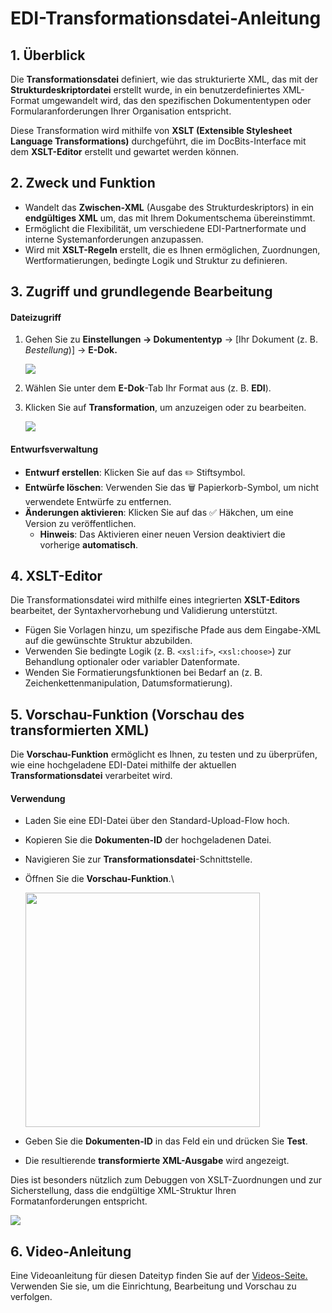 # EDI-Transformationsdatei-Anleitung

## 1. Überblick

Die **Transformationsdatei** definiert, wie das strukturierte XML, das mit der **Strukturdeskriptordatei** erstellt wurde, in ein benutzerdefiniertes XML-Format umgewandelt wird, das den spezifischen Dokumententypen oder Formularanforderungen Ihrer Organisation entspricht.

Diese Transformation wird mithilfe von **XSLT (Extensible Stylesheet Language Transformations)** durchgeführt, die im DocBits-Interface mit dem **XSLT-Editor** erstellt und gewartet werden können.

## 2. Zweck und Funktion

* Wandelt das **Zwischen-XML** (Ausgabe des Strukturdeskriptors) in ein **endgültiges XML** um, das mit Ihrem Dokumentschema übereinstimmt.
* Ermöglicht die Flexibilität, um verschiedene EDI-Partnerformate und interne Systemanforderungen anzupassen.
* Wird mit **XSLT-Regeln** erstellt, die es Ihnen ermöglichen, Zuordnungen, Wertformatierungen, bedingte Logik und Struktur zu definieren.

## 3. Zugriff und grundlegende Bearbeitung

#### Dateizugriff

1.  Gehen Sie zu **Einstellungen → Dokumententyp** → \[Ihr Dokument (z. B. _Bestellung_)] → **E-Dok.**

    ![](https://docs.docbits.com/~gitbook/image?url=https%3A%2F%2F578966019-files.gitbook.io%2F%7E%2Ffiles%2Fv0%2Fb%2Fgitbook-x-prod.appspot.com%2Fo%2Fspaces%252FT2n2w4uDCJvv7CJ5zrdk%252Fuploads%252F1yCRagLzRFmy2hPRDDc1%252Fimage.png%3Falt%3Dmedia%26token%3D020874a9-1eae-4965-9dd2-c23461fc5884\&width=768\&dpr=4\&quality=100\&sign=5e53a730\&sv=2)
2. Wählen Sie unter dem **E-Dok**-Tab Ihr Format aus (z. B. **EDI**).
3.  Klicken Sie auf **Transformation**, um anzuzeigen oder zu bearbeiten.

    ![](https://docs.docbits.com/~gitbook/image?url=https%3A%2F%2F578966019-files.gitbook.io%2F%7E%2Ffiles%2Fv0%2Fb%2Fgitbook-x-prod.appspot.com%2Fo%2Fspaces%252FT2n2w4uDCJvv7CJ5zrdk%252Fuploads%252FZtaE4dZT9E1exWMZ5FCI%252Fimage.png%3Falt%3Dmedia%26token%3D787868b4-47b4-455e-9a26-112f692b91f3\&width=768\&dpr=4\&quality=100\&sign=460124f1\&sv=2)

#### Entwurfsverwaltung

* **Entwurf erstellen**: Klicken Sie auf das ✏️ Stiftsymbol.
* **Entwürfe löschen**: Verwenden Sie das 🗑️ Papierkorb-Symbol, um nicht verwendete Entwürfe zu entfernen.
* **Änderungen aktivieren**: Klicken Sie auf das ✅ Häkchen, um eine Version zu veröffentlichen.
  * **Hinweis**: Das Aktivieren einer neuen Version deaktiviert die vorherige **automatisch**.

## 4. XSLT-Editor

Die Transformationsdatei wird mithilfe eines integrierten **XSLT-Editors** bearbeitet, der Syntaxhervorhebung und Validierung unterstützt.

* Fügen Sie Vorlagen hinzu, um spezifische Pfade aus dem Eingabe-XML auf die gewünschte Struktur abzubilden.
* Verwenden Sie bedingte Logik (z. B. `<xsl:if>`, `<xsl:choose>`) zur Behandlung optionaler oder variabler Datenformate.
* Wenden Sie Formatierungsfunktionen bei Bedarf an (z. B. Zeichenkettenmanipulation, Datumsformatierung).

## 5. Vorschau-Funktion (Vorschau des transformierten XML)

Die **Vorschau-Funktion** ermöglicht es Ihnen, zu testen und zu überprüfen, wie eine hochgeladene EDI-Datei mithilfe der aktuellen **Transformationsdatei** verarbeitet wird.

#### Verwendung

* Laden Sie eine EDI-Datei über den Standard-Upload-Flow hoch.
* Kopieren Sie die **Dokumenten-ID** der hochgeladenen Datei.
* Navigieren Sie zur **Transformationsdatei**-Schnittstelle.
*   Öffnen Sie die **Vorschau-Funktion**.\


    <div align="left"><img src="https://docs.docbits.com/~gitbook/image?url=https%3A%2F%2F578966019-files.gitbook.io%2F%7E%2Ffiles%2Fv0%2Fb%2Fgitbook-x-prod.appspot.com%2Fo%2Fspaces%252FT2n2w4uDCJvv7CJ5zrdk%252Fuploads%252F9lddYJl2G4tzpdr9RD5F%252Fimage.png%3Falt%3Dmedia%26token%3Df7663f70-ef10-4e64-bbdc-41048ed8352a&#x26;width=768&#x26;dpr=4&#x26;quality=100&#x26;sign=36ce2b93&#x26;sv=2" alt="" width="375"></div>
* Geben Sie die **Dokumenten-ID** in das Feld ein und drücken Sie **Test**.
* Die resultierende **transformierte XML-Ausgabe** wird angezeigt.

Dies ist besonders nützlich zum Debuggen von XSLT-Zuordnungen und zur Sicherstellung, dass die endgültige XML-Struktur Ihren Formatanforderungen entspricht.

![](https://docs.docbits.com/~gitbook/image?url=https%3A%2F%2F578966019-files.gitbook.io%2F%7E%2Ffiles%2Fv0%2Fb%2Fgitbook-x-prod.appspot.com%2Fo%2Fspaces%252FT2n2w4uDCJvv7CJ5zrdk%252Fuploads%252FWbwwmXgp6nRPIb1zBpgj%252Fimage.png%3Falt%3Dmedia%26token%3Dab5766f1-45bf-484e-9aa4-ab3059705591\&width=768\&dpr=4\&quality=100\&sign=46905864\&sv=2)

## 6. Video-Anleitung

Eine Videoanleitung für diesen Dateityp finden Sie auf der [Videos-Seite.](https://docs.docbits.com/administration-and-setup/settings/global-settings/document-types/edi/edi/edi-videos) Verwenden Sie sie, um die Einrichtung, Bearbeitung und Vorschau zu verfolgen.
